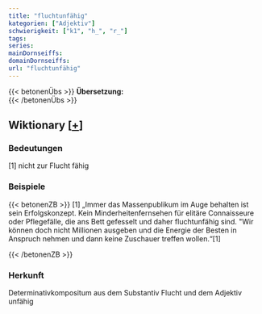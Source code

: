 ```yaml
---
title: "fluchtunfähig"
kategorien: ["Adjektiv"]
schwierigkeit: ["k1", "h_", "r_"]
tags:
series:
mainDornseiffs:
domainDornseiffs:
url: "fluchtunfähig"
---
```


{{< betonenÜbs >}}
**Übersetzung:**  
{{< /betonenÜbs >}}

## Wiktionary [[+](https://de.wiktionary.org/wiki/fluchtunfähig)]

### Bedeutungen
[1] nicht zur Flucht fähig  

### Beispiele
{{< betonenZB >}}
[1] „Immer das Massenpublikum im Auge behalten ist sein Erfolgskonzept. Kein Minderheitenfernsehen für elitäre Connaisseure oder Pflegefälle, die ans Bett gefesselt und daher fluchtunfähig sind. "Wir können doch nicht Millionen ausgeben und die Energie der Besten in Anspruch nehmen und dann keine Zuschauer treffen wollen.“[1]  

{{< /betonenZB >}}
### Herkunft
Determinativkompositum aus dem Substantiv Flucht und dem Adjektiv unfähig  



